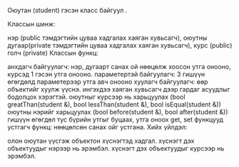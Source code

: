 Оюутан (student) гэсэн класс байгуул .

Классын шинж: 

нэр (public тэмдэгтийн цуваа хадгалах хаяган хувьсагч),
оюутны дугаар(private тэмдэгтийн цуваа хадгалах хаяган хувьсагч),
курс (public)
голч (private) 
Классын функц:

анхдагч байгуулагч: нэр, дугаарт санах ой нөөцөлж хоосон утга онооно, курсэд 1 гэсэн утга онооно. 
параметертэй байгуулагч: 3 гишүүн өгөгдөлд параметерээр утга авч онооно
хуулагч байгуулагч: өөр объектийг хуулж үүснэ. ингэхдээ хаяган хувьсагч дээр гардаг асуудлыг бодолцох хэрэгтэй. 
оюутныг курсээр нь харьцуулах (bool greatThan(student &), bool lessThan(student &), bool isEqual(student &))
оюутны нэрийг харьцуулах (bool before(student &), bool after(student &))
гишүүн өгөгдөл тус бүрийн утгыг буцаах, утга оноох get, set функцууд
устгагч функц: нөөцөлсөн санах ойг устгана. 
Хийх үйлдэл:

олон оюутан үүсгэж объектон хүснэгтэд хадгал.
хүснэгт дэх объектуудыг нэрээр нь эрэмбэл. 
хүснэгт дэх объектуудыг курсээр нь эрэмбэл. 
